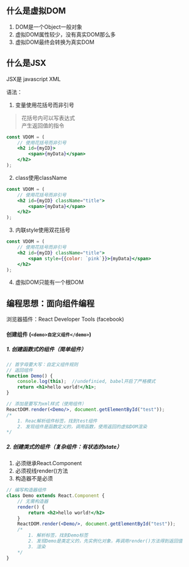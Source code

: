 ## 什么是虚拟DOM
1. DOM是一个Object一般对象
2. 虚拟DOM属性较少，没有真实DOM那么多
3. 虚拟DOM最终会转换为真实DOM

## 什么是JSX
JSX是 javascript XML

语法：
1. 变量使用花括号而非引号  

> 花括号内可以写表达式  
> 产生返回值的指令


```jsx
const VDOM = (
    // 使用花括号而非引号
    <h2 id={myID}>
        <span>{myData}</span>
    </h2>
);
```

2. class使用className
```jsx
const VDOM = (
    // 使用花括号而非引号
    <h2 id={myID} className="title">
        <span>{myData}</span>
    </h2>
);
```

3. 内联style使用双花括号
```jsx
const VDOM = (
    // 使用花括号而非引号
    <h2 id={myID} className="title">
        <span style={{color: `pink`}}>{myData}</span>
    </h2>
);
```

4. 虚拟DOM只能有一个根DOM

## 编程思想：面向组件编程
浏览器插件：React Developer Tools (facebook)


#### 创建组件 (```<demo>自定义组件</demo>```)
##### 1. 创建函数式的组件（简单组件）
```jsx
// 首字母要大写：自定义组件规则
// 返回组件
function Demo() {
    console.log(this);  //undefinied, babel开启了严格模式
    return <h1>hello world!</h1>;
}

// 添加是要写为xml样式（使用组件）
ReactDOM.render(<Demo/>, document.getElementById("test"));
/*
    1. Reac解析组件标签，找到test组件
    2. 发现组件是函数定义的，调用函数，使用返回的虚拟DOM渲染
*/
```

##### 2. 创建类式的组件（复杂组件：有状态的state）
1. 必须继承React.Component
2. 必须视线render()方法
3. 构造器不是必须
```jsx
// 编写构造器组件
class Demo extends React.Component {
    // 无需构造器
    render() {
        return <h2>hello world!</h2>
    }
    ReactDOM.render(<Demo/>, document.getElementById("test"));
    /*
        1. 解析标签，找到Demo标签
        2. 发现Demo是类定义的，先实例化对象，再调用render()方法得到返回值
        3. 渲染
    */
}
```





